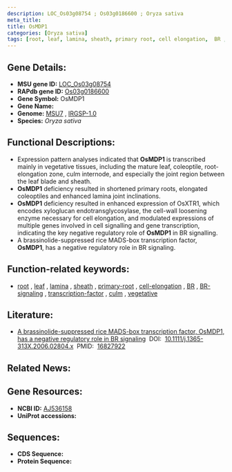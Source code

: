 ```yaml
---
description: LOC_Os03g08754 ; Os03g0186600 ; Oryza sativa
meta_title:
title: OsMDP1
categories: [Oryza sativa]
tags: [root, leaf, lamina, sheath, primary root, cell elongation,  BR , BR signaling, transcription factor, culm, vegetative]
---
```


## Gene Details:
- **MSU gene ID:** [LOC_Os03g08754](http://rice.uga.edu/cgi-bin/ORF_infopage.cgi?orf=LOC_Os03g08754)  
- **RAPdb gene ID:** [Os03g0186600](https://rapdb.dna.affrc.go.jp/locus/?name=Os03g0186600)  
- **Gene Symbol:** OsMDP1
- **Gene Name:**
- **Genome:**  [MSU7](http://rice.uga.edu/)&nbsp;,&nbsp;[IRGSP-1.0](https://rapdb.dna.affrc.go.jp/download/irgsp1.html)
- **Species:** *Oryza sativa*

## Functional Descriptions:
   - Expression pattern analyses indicated that **OsMDP1** is transcribed mainly in vegetative tissues, including the mature leaf, coleoptile, root-elongation zone, culm internode, and especially the joint region between the leaf blade and sheath.
   - **OsMDP1** deficiency resulted in shortened primary roots, elongated coleoptiles and enhanced lamina joint inclinations.
   - **OsMDP1** deficiency resulted in enhanced expression of OsXTR1, which encodes xyloglucan endotransglycosylase, the cell-wall loosening enzyme necessary for cell elongation, and modulated expressions of multiple genes involved in cell signalling and gene transcription, indicating the key negative regulatory role of **OsMDP1** in BR signalling.
   - A brassinolide-suppressed rice MADS-box transcription factor, **OsMDP1**, has a negative regulatory role in BR signaling.

## Function-related keywords:
   - [root](/tags/root/)&nbsp;,&nbsp;[leaf](/tags/leaf/)&nbsp;,&nbsp;[lamina](/tags/lamina/)&nbsp;,&nbsp;[sheath](/tags/sheath/)&nbsp;,&nbsp;[primary-root](/tags/primary-root/)&nbsp;,&nbsp;[cell-elongation](/tags/cell-elongation/)&nbsp;,&nbsp;[BR](/tags/BR/)&nbsp;,&nbsp;[BR-signaling](/tags/BR-signaling/)&nbsp;,&nbsp;[transcription-factor](/tags/transcription-factor/)&nbsp;,&nbsp;[culm](/tags/culm/)&nbsp;,&nbsp;[vegetative](/tags/vegetative/)

## Literature:
   - [A brassinolide-suppressed rice MADS-box transcription factor, OsMDP1, has a negative regulatory role in BR signaling](https://www.doi.org/10.1111/j.1365-313X.2006.02804.x)&nbsp;&nbsp;DOI:&nbsp;&nbsp;[10.1111/j.1365-313X.2006.02804.x](https://www.doi.org/10.1111/j.1365-313X.2006.02804.x)&nbsp;&nbsp;PMID:&nbsp;&nbsp;[16827922](https://pubmed.ncbi.nlm.nih.gov/16827922/)

## Related News:

## Gene Resources:
- **NCBI ID:**  [AJ536158](http://www.ncbi.nlm.nih.gov/nuccore/AJ536158)
- **UniProt accessions:** [](https://www.uniprot.org/uniprotkb//entry)

## Sequences:
- **CDS Sequence:**
- **Protein Sequence:**
